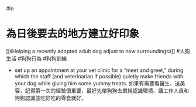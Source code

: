 #ln 

# 為日後要去的地方建立好印象
[[《Helping a recently adopted adult dog adjust to new surroundings》]]
#人狗生活 #狗狗行為 #狗狗訓練
- set up an appointment at your vet clinic for a “meet and greet,” during which the staff (and veterinarian if possible) quietly make friends with your dog while giving him some yummy treats. 
如果有需要看醫生、送美容，記得第一次的經驗很重要，最好先帶狗狗去單純認識環境、讓工作人員和狗狗認識並吃好吃的零食就好。
